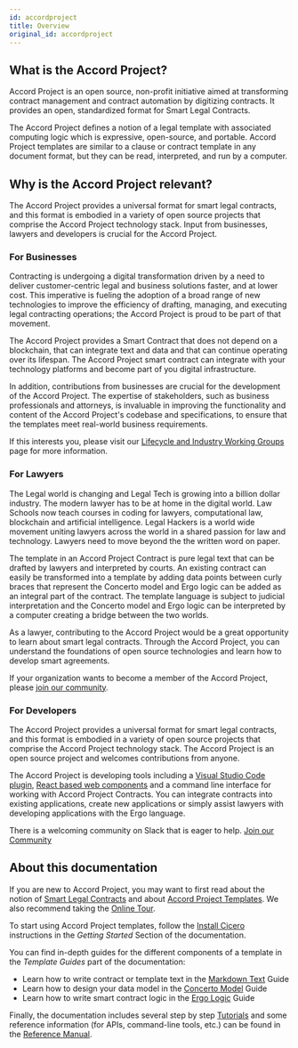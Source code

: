 ```yaml
---
id: accordproject
title: Overview
original_id: accordproject
---
```


## What is the Accord Project?

Accord Project is an open source, non-profit initiative aimed at transforming contract management and contract automation by digitizing contracts. It provides an open, standardized format for Smart Legal Contracts.

The Accord Project defines a notion of a legal template with associated computing logic which is expressive, open-source, and portable. Accord Project templates are similar to a clause or contract template in any document format, but they can be read, interpreted, and run by a computer.

## Why is the Accord Project relevant?

The Accord Project provides a universal format for smart legal contracts, and this format is embodied in a variety of open source projects that comprise the Accord Project technology stack. Input from businesses, lawyers and developers is crucial for the Accord Project.

### For Businesses

Contracting is undergoing a digital transformation driven by a need to deliver customer-centric legal and business solutions faster, and at lower cost. This imperative is fueling the adoption of a broad range of new technologies to improve the efficiency of drafting, managing, and executing legal contracting operations; the Accord Project is proud to be part of that movement.

The Accord Project provides a Smart Contract that does not depend on a blockchain, that can integrate text
and data and that can continue operating over its lifespan. The Accord Project smart contract can integrate with your technology platforms and become part of you digital infrastructure.

In addition, contributions from businesses are crucial for the development of the Accord Project. The expertise of stakeholders, such as business professionals and attorneys, is invaluable in improving the functionality and content of the Accord Project's codebase and specifications, to ensure that the templates meet real-world business requirements.

If this interests you, please visit our [Lifecycle and Industry Working Groups](https://www.accordproject.org/liwg) page for more information.

### For Lawyers

The Legal world is changing and Legal Tech is growing into a billion dollar industry. The modern lawyer has to be at home in the digital world. Law Schools now teach courses in coding for lawyers, computational law, blockchain and artificial intelligence. Legal Hackers is a world wide movement uniting lawyers across the world in a shared passion for law and technology. Lawyers need to move beyond the the written word on paper.

The template in an Accord Project Contract is pure legal text that can be drafted by lawyers and interpreted by courts. An existing contract can easily be transformed into a template by adding data points between curly braces that represent the Concerto model and Ergo logic can be added as an integral part of the contract. The template language is subject to judicial interpretation and the Concerto model and Ergo logic can be interpreted by a computer creating a bridge between the two worlds.

As a lawyer, contributing to the Accord Project would be a great opportunity to learn about smart legal contracts. Through the Accord Project, you can understand the foundations of open source technologies and learn how to develop smart agreements.

If your organization wants to become a member of the Accord Project, please [join our community](https://www.accordproject.org/membership).

### For Developers

The Accord Project provides a universal format for smart legal contracts, and this format is embodied in a variety of open source projects that comprise the Accord Project technology stack. The Accord Project is an open source project and welcomes contributions from anyone.

The Accord Project is developing tools including a [Visual Studio Code plugin](https://marketplace.visualstudio.com/items?itemName=accordproject.cicero-vscode-extension), [React based web components](https://github.com/accordproject/web-components) and a command line interface for working with Accord Project Contracts. You can integrate contracts into existing applications, create new applications or simply assist lawyers with developing applications with the Ergo language. 

There is a welcoming community on Slack that is eager to help. [Join our Community](https://www.accordproject.org/membership/)


## About this documentation

If you are new to Accord Project, you may want to first read about the notion of [Smart Legal Contracts](accordproject-slc) and about [Accord Project Templates](accordproject-template). We also recommend taking the [Online Tour](accordproject-tour).

To start using Accord Project templates, follow the [Install Cicero](https://docs.accordproject.org/docs/next/started-installation.html) instructions in the _Getting Started_ Section of the documentation.

You can find in-depth guides for the different components of a template in the _Template Guides_ part of the documentation:
- Learn how to write contract or template text in the [Markdown Text](markup-preliminaries) Guide
- Learn how to design your data model in the [Concerto Model](model-concerto) Guide
- Learn how to write smart contract logic in the [Ergo Logic](logic-ergo) Guide

Finally, the documentation includes several step by step [Tutorials](tutorial-templates) and some reference information (for APIs, command-line tools, etc.) can be found in the [Reference Manual](ref-glossary).

